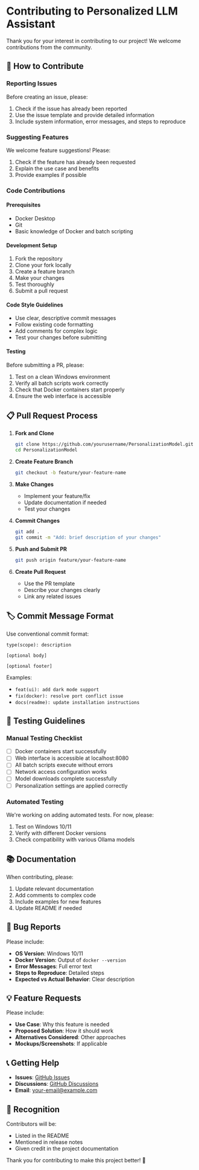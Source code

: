 # Contributing to Personalized LLM Assistant

Thank you for your interest in contributing to our project! We welcome contributions from the community.

## 🤝 How to Contribute

### Reporting Issues

Before creating an issue, please:

1. Check if the issue has already been reported
2. Use the issue template and provide detailed information
3. Include system information, error messages, and steps to reproduce

### Suggesting Features

We welcome feature suggestions! Please:

1. Check if the feature has already been requested
2. Explain the use case and benefits
3. Provide examples if possible

### Code Contributions

#### Prerequisites

- Docker Desktop
- Git
- Basic knowledge of Docker and batch scripting

#### Development Setup

1. Fork the repository
2. Clone your fork locally
3. Create a feature branch
4. Make your changes
5. Test thoroughly
6. Submit a pull request

#### Code Style Guidelines

- Use clear, descriptive commit messages
- Follow existing code formatting
- Add comments for complex logic
- Test your changes before submitting

#### Testing

Before submitting a PR, please:

1. Test on a clean Windows environment
2. Verify all batch scripts work correctly
3. Check that Docker containers start properly
4. Ensure the web interface is accessible

## 📋 Pull Request Process

1. **Fork and Clone**
   ```bash
   git clone https://github.com/yourusername/PersonalizationModel.git
   cd PersonalizationModel
   ```

2. **Create Feature Branch**
   ```bash
   git checkout -b feature/your-feature-name
   ```

3. **Make Changes**
   - Implement your feature/fix
   - Update documentation if needed
   - Test your changes

4. **Commit Changes**
   ```bash
   git add .
   git commit -m "Add: brief description of your changes"
   ```

5. **Push and Submit PR**
   ```bash
   git push origin feature/your-feature-name
   ```

6. **Create Pull Request**
   - Use the PR template
   - Describe your changes clearly
   - Link any related issues

## 🏷️ Commit Message Format

Use conventional commit format:

```
type(scope): description

[optional body]

[optional footer]
```

Examples:
- `feat(ui): add dark mode support`
- `fix(docker): resolve port conflict issue`
- `docs(readme): update installation instructions`

## 🧪 Testing Guidelines

### Manual Testing Checklist

- [ ] Docker containers start successfully
- [ ] Web interface is accessible at localhost:8080
- [ ] All batch scripts execute without errors
- [ ] Network access configuration works
- [ ] Model downloads complete successfully
- [ ] Personalization settings are applied correctly

### Automated Testing

We're working on adding automated tests. For now, please:

1. Test on Windows 10/11
2. Verify with different Docker versions
3. Check compatibility with various Ollama models

## 📚 Documentation

When contributing, please:

1. Update relevant documentation
2. Add comments to complex code
3. Include examples for new features
4. Update README if needed

## 🐛 Bug Reports

Please include:

- **OS Version**: Windows 10/11
- **Docker Version**: Output of `docker --version`
- **Error Messages**: Full error text
- **Steps to Reproduce**: Detailed steps
- **Expected vs Actual Behavior**: Clear description

## 💡 Feature Requests

Please include:

- **Use Case**: Why this feature is needed
- **Proposed Solution**: How it should work
- **Alternatives Considered**: Other approaches
- **Mockups/Screenshots**: If applicable

## 📞 Getting Help

- **Issues**: [GitHub Issues](https://github.com/yourusername/PersonalizationModel/issues)
- **Discussions**: [GitHub Discussions](https://github.com/yourusername/PersonalizationModel/discussions)
- **Email**: your-email@example.com

## 🙏 Recognition

Contributors will be:

- Listed in the README
- Mentioned in release notes
- Given credit in the project documentation

Thank you for contributing to make this project better! 🚀
